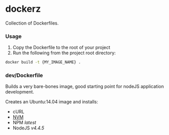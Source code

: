 # dockerz
Collection of Dockerfiles.

### Usage

1. Copy the Dockerfile to the root of your project
2. Run the following from the project root directory:
```sh
docker build -t {MY_IMAGE_NAME} .
```

### dev/Dockerfile
Builds a very bare-bones image, good starting point for nodeJS application development.  

Creates an Ubuntu:14.04 image and installs:

* cURL
* [NVM](https://github.com/creationix/nvm#install-script)
* NPM *latest*
* NodeJS *v4.4.5*

